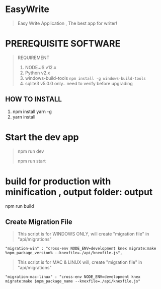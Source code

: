 # EasyWrite

> Easy Write Application , The best app for writer!

# PREREQUISITE SOFTWARE
> REQUIREMENT
> 1. NODE.JS v12.x
> 2. Python v2.x
> 3. windows-build-tools ```npm install -g windows-build-tools```
> 4. sqlite3 v5.0.0 only.. need to verify before upgrading
## HOW TO INSTALL
1. npm install yarn -g
2. yarn install

# Start the dev app
> npm run dev
>
> npm run start

# build for production with minification , output folder: output
npm run build

## Create Migration File
> This script is for WINDOWS ONLY, will create "migration file" in "api/migrations"
```
"migration-win" : "cross-env NODE_ENV=development knex migrate:make %npm_package_version% --knexfile=./api/knexfile.js",
```
> This script is for MAC & LINUX will, create "migration file" in "api/migrations"
```
"migration-mac-linux" : "cross-env NODE_ENV=development knex migrate:make $npm_package_name --knexfile=./api/knexfile.js"
```
